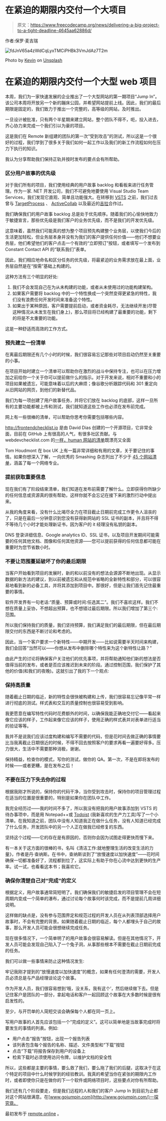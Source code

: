 # 在紧迫的期限内交付一个大项目

> 原文：<https://www.freecodecamp.org/news/delivering-a-big-project-to-a-tight-deadline-4645aa62886d/>

作者:保罗·麦吉瑞

![fdJnV65a4zWdCqLyxTMCiPHBk3VmJdAz7T2m](img/296bd7658eafd43809463ce799c65f9b.png)

Photo by [Kevin](https://unsplash.com/@ikukevk) on [Unsplash](https://unsplash.com)

# 在紧迫的期限内交付一个大型 web 项目

本周，我们为一家快速发展的企业推出了一个大型网站的第一期项目“Jump In”。该公司本周将开放另一个新的蹦床公园，并希望网站提前上线。因此，我们的最后期限是固定的，我们致力于推出一个完整的，高等级的网站，及时推出。

一旦设计被批准，只有两个半星期来建立网站，整个团队不得不，呃，投入进去，齐心协力来完成一个我们引以为豪的项目。

这是我们在 Remote 新组建的团队的第一次“受到攻击”的测试，所以这是一个很好的过程，我们学到了很多关于我们如何一起工作以及我们的新工作流程如何在压力下执行的知识。

我认为分享帮助我们保持正轨并按时发布的要点会有所帮助。

### **区分用户故事的优先级**

对于我们所有的项目，我们使用经典的用户故事 backlog 和看板来进行任务管理。作为一家. NET 开发公司，我们不可避免地要使用 Visual Studio Team Services，我们发现它直观、简单且功能强大。在转移到 [VSTS](https://www.visualstudio.com/team-services/) 之前，我们过去曾与 [TargetProcess](https://www.targetprocess.com/) 、 [ActiveCollab](https://activecollab.com/) 以及最近的[吉拉](https://www.atlassian.com/software/jira)合作过。

我们确保我们的用户故事 backlog 总是处于优先顺序。随着我们的心愉快地致力于敏捷宣言，那些优先级是我们客户的业务优先级，而不是我们的开发优先级。

这意味着，虽然我们可能真的想为整个项目预先构建整个业务层，以使我们今后的生活更加轻松，但业务层本身并没有为我们的客户提供任何价值——他们不想要业务层，他们希望他们的客户点击一个有效的“立即预订”按钮，或者填写一个发布到 Constant Contact API 的“联系我们”表单。

因此，我们相应地命名和区分任务的优先级，将最紧迫的业务需求放在最上面，业务层自然是在“按需”基础上构建的。

这种方法有三个明显的好处:

1.  我们不会发现自己在为从未构建的功能，或者从未使用过的功能构建架构。
2.  如果客户需要将 backlog 中的一个特性换成一个突然变得更紧急的特性，我们没有浪费任何开发时间来准备这个特性。
3.  如果出于某种原因，客户需要提前启动，或者资金耗尽，无法继续开发(尽管这种情况从未发生在我们身上)，那么项目将已经构建了最重要的功能，剩下的将是不太重要的功能。

这是一种舒适而高效的工作方式。

### **预先建立一份清单**

在离最后期限还有几个小时的时候，我们很容易忘记那些对项目启动仍然至关重要的小事。

在项目开始时建立一个清单可以帮助你在激烈的战斗中保持专注，也可以在压力增加之前给你一个关于你可以提前做什么的指示。对于开发来说，相对不重要和小的项目如果被遗忘，可能意味着以后的大麻烦；像谷歌分析跟踪代码和 301 重定向从旧网站的网页，到他们的新替代品。

我们为每一项创建了用户故事任务，并将它们放在 backlog 的底部，这样一旦所有的主要功能都被上传和测试，我们就知道这些工作也必须在发布前完成。

网上有一些很棒的清单，可以帮助你思考你需要包括哪些内容。

http://frontendchecklist.io 是由 David Dias 创建的一个开源项目，它非常全面，目前在 GitHub 上有很高的人气，有很多社区贡献。与 webdevchecklist.com 的[一样，](http://webdevchecklist.com/)[human 网站的清单](https://humaan.com/checklist/)既漂亮又全面

Tom Houdmont 在 box UK 上有一篇非常详细和有用的文章，关于要记住的事情。如果你想深入了解，一向优秀的 Smashing 杂志列出了不少于 [45 个网站清单](https://www.smashingmagazine.com/2009/06/45-incredibly-useful-web-design-checklists-and-questionnaires/)，涵盖了每一个网络专业。

### **提前获取重要信息**

现在我们有了阶段结束清单，我们知道在发布前需要了解什么。立即获得你所缺少的任何信息或资源真的很有帮助，这样你就不会忘记在接下来的激烈行动中提出来。

从我的角度来看，没有什么比竭尽全力在项目截止日期前完成工作更令人沮丧的了，只是在最后一分钟意识到您没有获得新网站的 SSL 证书的副本，并且将不得不等待几个小时才能处理新证书，因为客户的 it 经理没有私钥的副本。

DNS 登录详细信息、Google analytics ID、SSL 证书，以及项目开发期间可能需要的任何其他文档、图像和任何其他资源——您可以提前获得的任何信息都可能在重要时为您节省数小时。

### **不要让范围蔓延破坏了你的最后期限**

当客户开始看到项目的发展时，新的和以前没有的想法会源源不断地出现。从显示数据的新方法的建议，到以前被遗忘和从规范中省略的全新特性和部分，可以很容易地看到新的必备工具，并将其添加到项目中。那很好，但是让我们首先记住最重要的事情。

软件开发界有一句老话:“质量、预算或时间:任选其二”。我们不喜欢这样。我们不想在质量上妥协，不想超出预算，也不想错过最后期限。所以我们增加了第三个:范围。

所以我们保持我们的质量，我们坚持预算，我们满足我们的最后期限，但在最后期限交付的东西是不断讨论和考虑的。

因此，当一个客户要求一个新特性——中期开发——比如说需要半天时间来构建，我们会回答“当然可以——你想从发布中删除哪个特性来为这个新特性让路？”

由此产生的讨论将确保客户关注他们的优先事项，并将帮助通知他们新的想法是否值得当前的发布，或者是否应该推迟到未来的阶段。通过控制范围，我们保护了其他的价值(和我们的夜晚)。这就引出了我的下一个观点:

### **保持高质量**

随着截止日期的临近，新的特性会很快被构建和上传，我们很容易忘记像平常一样进行彻底的测试。样式表和交互的质量控制也很容易受到影响。

我更愿意在编写特性代码时花费额外的时间，以确保我能正确地交付它——看起来像它应该的样子，工作起来像它应该的样子，使用正确的样式表并对表单进行适当的验证等等。

我并不是说我们应该过度构建和编写不需要的代码，但是花时间去做正确的事情要比当我离截止日期很近的时候，不得不回去按照客户的要求再看一遍要好得多。压力很大，生活中不需要那种消极，谢谢。

保持精益，检查你的模式，写你的测试，做你的 QA。第一次，不是在即将发布的时候——或者更糟，是在发布之后！

### **不要在压力下失去你的过程**

根据我刚才所说的，保持你的代码干净，当你受到攻击时，保持你的项目管理过程在适当的位置是很重要的，特别是如果你在团队中工作。

我完全经历过——我的时间不多了，所以我没有把我的用户故事添加到 VSTS 的待办事项中，而是用 Notepad++或 [Todoist](https://todoist.com/) (我新喜欢的生产力工具)写了一个小清单。在我知道之前，团队中没有人知道我正在做什么任务，没有人知道已经完成了什么任务，开发团队中的另一个人正在做我已经修复的东西。

坚持这个过程——它的存在是有原因的，否则你会因为试图走得更快而慢下来。

有一本关于这方面的很棒的书，名叫《清洁工作:就地整理生活的改变生活的力量》，作者是丹·查纳斯。在书中，查纳斯谈到了“放慢速度以加快速度”——花时间确保一切都准备好了，流程都到位了，这实际上有助于你在心流中达到更快的生产率。试一试，也看看这本书；我喜欢它。

### **确保你清楚自己对“完成”的定义**

根据定义，用户故事通常简短明了。我们确保我们的敏捷启发的项目管理不会在短周期内变成一个简单的瀑布，通过讨论每个故事何时该完成，而不是提前几周详细说明。

这样做的缺点是，没有参与范围界定和规范过程的开发人员在从列表顶部选择用户故事时，不会有完整的背景。如果随着截止日期的临近，每个人都埋头于自己的故事，那么开发人员可能会很想继续完成任务。

现在很多情况下，一个简单明了的用户故事会很容易解读。但是在其他情况下，开发人员可能会发现自己陷入了一个兔子洞，从事那些根本不需要在截止日期前完成的任务。

我们可以做一些事情来防止这种情况发生:

牢记我刚才提到的“放慢速度以加快速度”的概念，如果有任何澄清的需要，开发人员必须总是与产品经理谈论这个故事。

作为开发人员，我们很容易想到‘哦，没关系，我有这个’，然后继续做下去。但是记住客户是团队的一部分，拿起电话和客户一起回顾这个故事在大多数时候是很有启发性的。

至少，与开罚单的人简短交谈会确保每个人都在同一页上。

写用户故事的人首先应该包括一个“完成的定义”。这可以简单地是当故事完成时将要发生的事情的列表。例如:

*   用户点击“报告”按钮，出现一个报告列表
*   该列表包含每个报告的名称、描述、文件类型和“下载”按钮
*   点击“下载”将报告保存到用户的设备上
*   检索下载时必须使用访问令牌，以维护文档的安全性

所以，这些都是主要的事情，要么救了我们，要么拖了我们的后腿，这取决于在这个特定的项目中什么时候学到的经验教训。我真的希望当你在紧张的期限内工作时，或者即使你只是在做你的下一个软件或网络项目时，这些要点对你有所帮助。

我们还有几个阶段要走，但是我们远程的人和我们的客户 Jump In 到目前为止都对这个网站很满意。在[www.gojumpin.com](http://www.gojumpin.com/)一探究竟。

最初发布于 [remote.online](http://remote.online/journal/delivering-a-big-project-to-a-tight-deadline) 。